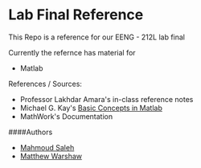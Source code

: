 Lab Final Reference
==========

This Repo is a reference for our EENG - 212L lab final

Currently the refernce has material for

- Matlab
	

References / Sources:

- Professor Lakhdar Amara's in-class reference notes
- Michael G. Kay's [Basic Concepts in Matlab][reference 1]
- MathWork's Documentation


####Authors
- [Mahmoud Saleh][mahmoud github]
- [Matthew Warshaw][matthew github]




[reference 1]: http://www.ise.ncsu.edu/kay/Basic_Concepts_in_Matlab.pdf
[mahmoud github]: https://github.com/msdocs
[matthew github]: https://github.com/MWarsh